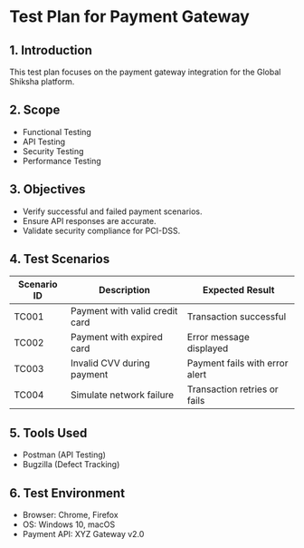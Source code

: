 # Test Plan for Payment Gateway

## 1. Introduction
This test plan focuses on the payment gateway integration for the Global Shiksha platform.

## 2. Scope
- Functional Testing
- API Testing
- Security Testing
- Performance Testing

## 3. Objectives
- Verify successful and failed payment scenarios.
- Ensure API responses are accurate.
- Validate security compliance for PCI-DSS.

## 4. Test Scenarios
| Scenario ID | Description                          | Expected Result                 |
|-------------|--------------------------------------|---------------------------------|
| TC001       | Payment with valid credit card       | Transaction successful          |
| TC002       | Payment with expired card            | Error message displayed         |
| TC003       | Invalid CVV during payment           | Payment fails with error alert  |
| TC004       | Simulate network failure             | Transaction retries or fails    |

## 5. Tools Used
- Postman (API Testing)
- Bugzilla (Defect Tracking)

## 6. Test Environment
- Browser: Chrome, Firefox
- OS: Windows 10, macOS
- Payment API: XYZ Gateway v2.0
